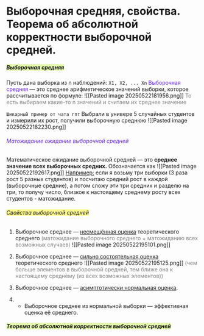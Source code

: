 # Выборочная средняя, свойства. Теорема об абсолютной корректности выборочной средней.

##### <span style="background:rgba(205, 244, 105, 0.55)">Выборочная средняя</span>

Пусть дана выборка из n наблюдений: `X1, X2, ... Xn`
<font color="#6425d0">Выборочная средняя</font> — это среднее арифметическое значений выборки, которое рассчитывается по формуле:
![[Pasted image 20250522181956.png]]
<font color="#7f7f7f">То есть выбираем какие-то n значений и считаем их среднее значение </font>

`Шикарный пример от чата гпт`
Выбрали в универе 5 случайных студентов и измерили их рост, получили выборочную среднюю
![[Pasted image 20250522182230.png]]

###### <font color="#6425d0">Матожидание ожидание выборочной средней</font>
Математическое ожидание выборочной средней — это **среднее значение всех выборочных средних.** Обозначается как 
![[Pasted image 20250522192617.png]]
<u>Например:</u> если я возьму три выборки (3 раза рост 5 разных студентов) и посчитаю средний рост в каждой (выборочные средние), а потом сложу эти три средних и разделю на три, то получу число, близкое к настоящему среднему росту всех студентов - матожидание.

###### <span style="background:#fff88f">Свойства выборочной средней</span>

1. Выборочное среднее — <u>несмещённая оценка</u> теоретического среднего
<font color="#7f7f7f">(матожидание выборочного среднего = матожиданию всех возможных случаев)</font>
![[Pasted image 20250522195101.png]]
2. Выборочное среднее — <u>сильно состоятельная оценка</u> теоретического среднего
![[Pasted image 20250522195125.png]]
<font color="#7f7f7f">(чем больше элементов в выборочной средней, тем ближе она к настоящему среднему (из всех возможных элементов))</font>

3. Выборочное среднее — <u>асимптотически нормальная оценка</u>.

4. - Выборочное среднее из нормальной выборки — эффективная оценка её среднего.


##### <span style="background:rgba(205, 244, 105, 0.55)">Теорема об абсолютной корректности выборочной средней</span>
